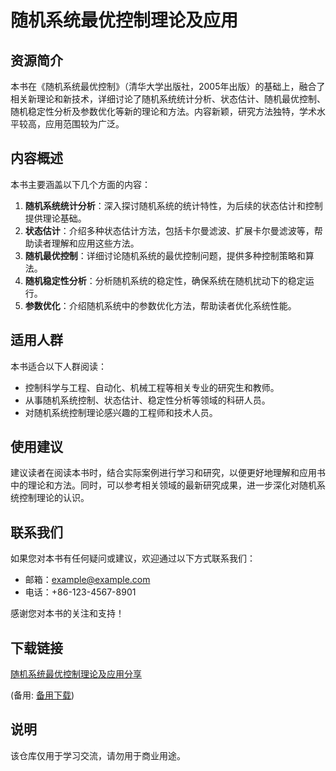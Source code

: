 # 随机系统最优控制理论及应用

## 资源简介

本书在《随机系统最优控制》（清华大学出版社，2005年出版）的基础上，融合了相关新理论和新技术，详细讨论了随机系统统计分析、状态估计、随机最优控制、随机稳定性分析及参数优化等新的理论和方法。内容新颖，研究方法独特，学术水平较高，应用范围较为广泛。

## 内容概述

本书主要涵盖以下几个方面的内容：

1. **随机系统统计分析**：深入探讨随机系统的统计特性，为后续的状态估计和控制提供理论基础。
2. **状态估计**：介绍多种状态估计方法，包括卡尔曼滤波、扩展卡尔曼滤波等，帮助读者理解和应用这些方法。
3. **随机最优控制**：详细讨论随机系统的最优控制问题，提供多种控制策略和算法。
4. **随机稳定性分析**：分析随机系统的稳定性，确保系统在随机扰动下的稳定运行。
5. **参数优化**：介绍随机系统中的参数优化方法，帮助读者优化系统性能。

## 适用人群

本书适合以下人群阅读：

- 控制科学与工程、自动化、机械工程等相关专业的研究生和教师。
- 从事随机系统控制、状态估计、稳定性分析等领域的科研人员。
- 对随机系统控制理论感兴趣的工程师和技术人员。

## 使用建议

建议读者在阅读本书时，结合实际案例进行学习和研究，以便更好地理解和应用书中的理论和方法。同时，可以参考相关领域的最新研究成果，进一步深化对随机系统控制理论的认识。

## 联系我们

如果您对本书有任何疑问或建议，欢迎通过以下方式联系我们：

- 邮箱：example@example.com
- 电话：+86-123-4567-8901

感谢您对本书的关注和支持！

## 下载链接
[随机系统最优控制理论及应用分享](https://pan.quark.cn/s/7caca92fd283) 

(备用: [备用下载](https://pan.baidu.com/s/1Aa5a76Yop7MtFsPqjMf0WA?pwd=1234))

## 说明

该仓库仅用于学习交流，请勿用于商业用途。
